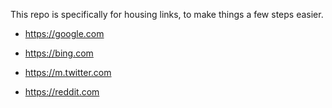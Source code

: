 This repo is specifically for housing links, to make things a few steps easier. 

-  https://google.com

-  https://bing.com
 
-  https://m.twitter.com
 
-  https://reddit.com
